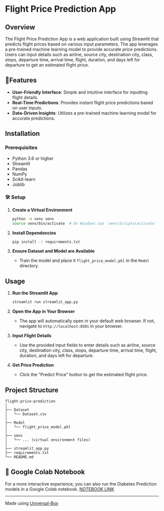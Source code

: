 # Flight Price Prediction App

## Overview

The Flight Price Prediction App is a web application built using Streamlit that predicts flight prices based on various input parameters. The app leverages a pre-trained machine learning model to provide accurate price predictions. Users can input details such as airline, source city, destination city, class, stops, departure time, arrival time, flight, duration, and days left for departure to get an estimated flight price.

## 🚀Features

- **User-Friendly Interface**: Simple and intuitive interface for inputting flight details.
- **Real-Time Predictions**: Provides instant flight price predictions based on user inputs.
- **Data-Driven Insights**: Utilizes a pre-trained machine learning model for accurate predictions.

## Installation

### Prerequisites

- Python 3.6 or higher
- Streamlit
- Pandas
- NumPy
- Scikit-learn
- Joblib

### 🛠 Setup

1. **Create a Virtual Environment**

   ```sh
   python -m venv venv
   source venv/bin/activate  # On Windows use `venv\Scripts\activate`
   ```

2. **Install Dependencies**

   ```sh
   pip install -r requirements.txt
   ```

3. **Ensure Dataset and Model are Available**

   - Train the model and place it `flight_price_model.pkl` in the  `Model` directory.

## Usage

1. **Run the Streamlit App**

   ```sh
   streamlit run streamlit_app.py
   ```

2. **Open the App in Your Browser**

   - The app will automatically open in your default web browser. If not, navigate to `http://localhost:8501` in your browser.

3. **Input Flight Details**

   - Use the provided input fields to enter details such as airline, source city, destination city, class, stops, departure time, arrival time, flight, duration, and days left for departure.

4. **Get Price Prediction**

   - Click the "Predict Price" button to get the estimated flight price.

## Project Structure

```
flight-price-prediction
│
├── Dataset
│   └── Dataset.csv
│
├── Model
│   └── flight_price_model.pkl
│
├── venv
│   └── ... (virtual environment files)
│
├── streamlit_app.py
├── requirements.txt
└── README.md
```

## 📒 Google Colab Notebook

For a more interactive experience, you can also run the Diabetes Prediction models in a Google Colab notebook. [NOTEBOOK LINK](https://colab.research.google.com/drive/1r8UkLwYhL1BEahhPXlx9abhFk3vdgdZT?usp=sharing)

---

Made using [Universal-Box](https://github.com/Abhishek-Mallick/universal-box)
